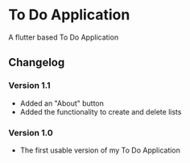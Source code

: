 # To Do Application

A flutter based To Do Application


## Changelog

### Version 1.1

- Added an "About" button
- Added the functionality to create and delete lists

### Version 1.0

- The first usable version of my To Do Application
